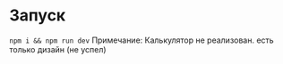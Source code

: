 
# Запуск
```npm i && npm run dev```
 Примечание: Калькулятор не реализован. есть только дизайн (не успел) 